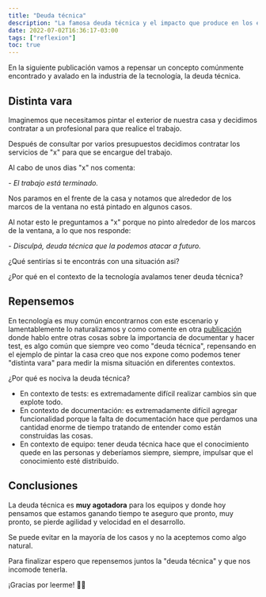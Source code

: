 ```yaml
---
title: "Deuda técnica"
description: "La famosa deuda técnica y el impacto que produce en los equipos."
date: 2022-07-02T16:36:17-03:00
tags: ["reflexion"]
toc: true
---
```

En la siguiente publicación vamos a repensar un concepto comúnmente encontrado y avalado en la industria de la
tecnología, la deuda técnica.

## Distinta vara

Imaginemos que necesitamos pintar el exterior de nuestra casa y decidimos contratar a un profesional para que realice el 
trabajo.

Después de consultar por varios presupuestos decidimos contratar los servicios de "x" para que se encargue del trabajo.

Al cabo de unos dias "x" nos comenta:

\- _El trabajo está terminado._

Nos paramos en el frente de la casa y notamos que alrededor de los marcos de la ventana no está pintado en algunos casos.

Al notar esto le preguntamos a "x" porque no pinto alrededor de los marcos de la ventana, a lo que nos responde:

\- _Disculpá, deuda técnica que la podemos atacar a futuro._

¿Qué sentirías si te encontrás con una situación asi?

¿Por qué en el contexto de la tecnología avalamos tener deuda técnica?

## Repensemos

En tecnología es muy común encontrarnos con este escenario y lamentablemente lo naturalizamos y como comente en otra
[publicación](https://luispe.github.io/blog/es/posts/mistakes-and-learnings/) donde hablo entre otras cosas sobre
la importancia de documentar y hacer test, es algo común que siempre veo como "deuda técnica", repensando en el ejemplo
de pintar la casa creo que nos expone como podemos tener "distinta vara" para medir la misma situación en diferentes 
contextos.

¿Por qué es nociva la deuda técnica?
- En contexto de tests: es extremadamente difícil realizar cambios sin que explote todo.
- En contexto de documentación: es extremadamente difícil agregar funcionalidad porque la falta de documentación hace que
perdamos una cantidad enorme de tiempo tratando de entender como están construidas las cosas.
- En contexto de equipo: tener deuda técnica hace que el conocimiento quede en las personas y deberíamos siempre, siempre,
impulsar que el conocimiento esté distribuido.


## Conclusiones

La deuda técnica es **muy agotadora** para los equipos y donde hoy pensamos que estamos ganando tiempo te aseguro que pronto,
muy pronto, se pierde agilidad y velocidad en el desarrollo.

Se puede evitar en la mayoría de los casos y no la aceptemos como algo natural.

Para finalizar espero que repensemos juntos la "deuda técnica" y que nos incomode tenerla.

¡Gracias por leerme! 👋🏽
